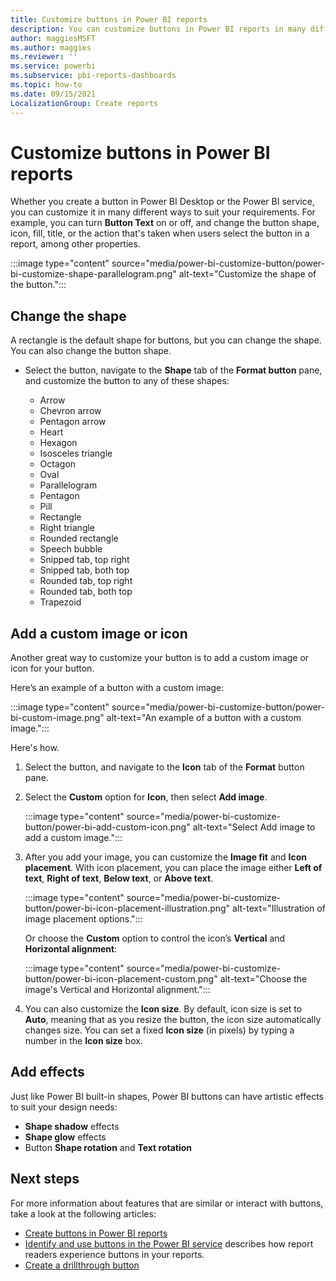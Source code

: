 ```yaml
---
title: Customize buttons in Power BI reports 
description: You can customize buttons in Power BI reports in many different ways to suit your requirements.
author: maggiesMSFT
ms.author: maggies
ms.reviewer: ''
ms.service: powerbi
ms.subservice: pbi-reports-dashboards
ms.topic: how-to
ms.date: 09/15/2021
LocalizationGroup: Create reports
---
```

# Customize buttons in Power BI reports

Whether you create a button in Power BI Desktop or the Power BI service, you can customize it in many different ways to suit your requirements. For example, you can turn **Button Text** on or off, and change the button shape, icon, fill, title, or the action that's taken when users select the button in a report, among other properties.

:::image type="content" source="media/power-bi-customize-button/power-bi-customize-shape-parallelogram.png" alt-text="Customize the shape of the button.":::

## Change the shape

A rectangle is the default shape for buttons, but you can change the shape. You can also change the button shape.

- Select the button, navigate to the **Shape** tab of the **Format button** pane, and customize the button to any of these shapes:

    - Arrow 
    - Chevron arrow
    - Pentagon arrow
    - Heart
    - Hexagon
    - Isosceles triangle
    - Octagon
    - Oval
    - Parallelogram
    - Pentagon
    - Pill
    - Rectangle
    - Right triangle
    - Rounded rectangle
    - Speech bubble
    - Snipped tab, top right
    - Snipped tab, both top
    - Rounded tab, top right 
    - Rounded tab, both top 
    - Trapezoid

 
## Add a custom image or icon

Another great way to customize your button is to add a custom image or icon for your button.

Here’s an example of a button with a custom image: 

:::image type="content" source="media/power-bi-customize-button/power-bi-custom-image.png" alt-text="An example of a button with a custom image.":::
  
Here's how.

1. Select the button, and navigate to the **Icon** tab of the **Format** button pane.
1. Select the **Custom** option for **Icon**, then select **Add image**.
 
    :::image type="content" source="media/power-bi-customize-button/power-bi-add-custom-icon.png" alt-text="Select Add image to add a custom image.":::

1. After you add your image, you can customize the **Image fit** and **Icon placement**. With icon placement, you can place the image either **Left of text**, **Right of text**, **Below text**, or **Above text**.
 
    :::image type="content" source="media/power-bi-customize-button/power-bi-icon-placement-illustration.png" alt-text="Illustration of image placement options.":::
 
    Or choose the **Custom** option to control the icon’s **Vertical** and **Horizontal alignment**:

    :::image type="content" source="media/power-bi-customize-button/power-bi-icon-placement-custom.png" alt-text="Choose the image's Vertical and Horizontal alignment.":::

1. You can also customize the **Icon size**. By default, icon size is set to **Auto**, meaning that as you resize the button, the icon size automatically changes size. You can set a fixed **Icon size** (in pixels) by typing a number in the **Icon size** box.

## Add effects

Just like Power BI built-in shapes, Power BI buttons can have artistic effects to suit your design needs:

- **Shape shadow** effects
- **Shape glow** effects
- Button **Shape rotation** and **Text rotation**

## Next steps
For more information about features that are similar or interact with buttons, take a look at the following articles:

* [Create buttons in Power BI reports](desktop-buttons.md)
* [Identify and use buttons in the Power BI service](../consumer/end-user-buttons.md) describes how report readers experience buttons in your reports.
* [Create a drillthrough button](desktop-drill-through-buttons.md)


